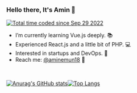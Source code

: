 ### Hello there, It's Amin 👋

[<img src="https://wakatime.com/badge/user/06ea4e7e-6a57-40c1-ad9c-151ac361c86e.svg" alt="Total time coded since Sep 29 2022" />](https://wakatime.com/@06ea4e7e-6a57-40c1-ad9c-151ac361c86e)

-  I’m currently learning Vue.js deeply. 📚
-  Experienced React.js and a little bit of PHP. 💻
-  Interested in startups and DevOps. 🌱
-  Reach me: [@aminemun18](https://t.me/aminemun18) 🤙

<br/>

[![Anurag's GitHub stats](https://github-readme-stats-ma-mahmudi.vercel.app/api?username=ma-mahmudi&show_icons=true&theme=github_dark&hide_border=true&card_width=400)![Top Langs](https://github-readme-stats-ma-mahmudi.vercel.app/api/top-langs/?username=ma-mahmudi&layout=compact&theme=github_dark&hide_border=true&card_width=350)](https://github.com/MA-Mahmudi)

